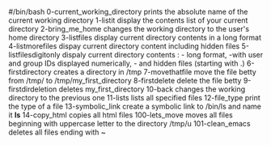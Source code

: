#/bin/bash
0-current_working_directory prints the absolute name of the current working directory
1-listit display the contents list of your current directory
2-bring_me_home changes the working directory to the user's home directory
3-listfiles display current directory contents in a long format
4-listmorefiles dispay current directory content including hidden files
5-listfilesdigitonly dispaly current directory contents : - long format, -with user and group IDs displayed numerically, - and hidden files (starting with .)
6-firstdirectory creates a directory in /tmp
7-movethatfile move the file betty from /tmp/ to /tmp/my_first_directory
8-firstdelete delete the file betty
9-firstdirdeletion deletes my_first_directory
10-back changes the working directory to the previous one
11-lists lists all specified files
12-file_type print the type of a file
13-symbolic_link create a symbolic link to /bin/ls and name it __ls__
14-copy_html copies all html files
100-lets_move moves all files beginning with uppercase letter to the directory /tmp/u
101-clean_emacs deletes all files ending with ~

